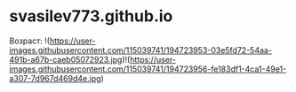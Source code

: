 # svasilev773.github.io





Возраст:
!(https://user-images.githubusercontent.com/115039741/194723953-03e5fd72-54aa-491b-a67b-caeb05072923.jpg)!(https://user-images.githubusercontent.com/115039741/194723956-fe183df1-4ca1-49e1-a307-7d967d469d4e.jpg)

